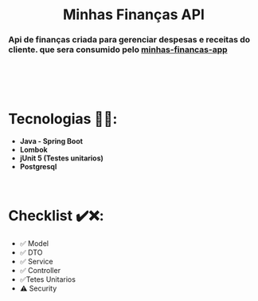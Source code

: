         
<h1 align=center>  Minhas Finanças API </h1>

### Api de finanças criada para gerenciar despesas e receitas do cliente. que sera consumido pelo [minhas-financas-app](https://github.com/israelmessias/minhas-financas-app)

#
<br>
<br>


#   Tecnologias 👨‍💻: 

-   **Java - Spring Boot** 
-   **Lombok**
-   **jUnit 5 (Testes unitarios)**
-   **Postgresql**

<br>

#   Checklist ✔️❌:

-   ✅ Model
-   ✅ DTO
-   ✅ Service
-   ✅ Controller
-   ✅Tetes Unitarios
-   ⚠️ Security




